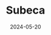 ---  
layout: startup_page  
title: "Subeca"  
id: "subeca.com"  
permalink: "/subecasubeca.com05202024/"  
website: "https://www.subeca.com/"  
funding_round: "Series A"  
funding_amount: "$6M"  
investors: "SUEZ, Amazon's Climate Pledge Fund, Burnt Island Ventures"  
about: "Subeca develops low-cost, easy-to-use smart water meter technology that retrofits onto existing meters, providing water utilities with increased data and insights. Their solution drastically reduces meter reading costs and leverages Amazon Sidewalk for connectivity, making advanced metering accessible to smaller utilities previously locked out by legacy systems."  
markets: "IoT, Water Technology, CleanTech, Artificial Intelligence & Machine Learning"  
hq: "Dallas, Texas, United States"  
founded_year: "2014"  
linkedin: "https://www.linkedin.com/company/subeca"  
twitter: "https://twitter.com/SubecaH2O"  
instagram: ""  
facebook: "https://www.facebook.com/subecah20"  
crunchbase: "https://www.crunchbase.com/organization/subeca"  
pitchbook: "https://pitchbook.com/profiles/company/266493-97"  

date_display: "20-May-2024"  
date: "2024-05-20"

# SEO Optimization  
meta_title: "Subeca - Series A Funding ($6M)"  
meta_description: "Subeca, Subeca develops low-cost, easy-to-use smart water meter technology that retrofits onto existing meters, providing water utilities with increased data ..."  
meta_keywords: "Subeca, IoT, Water Technology, CleanTech, Artificial Intelligence & Machine Learning, Series A funding"  
canonical_url: "https://startup.projectstartups.com/subecasubeca.com05202024/"  
---